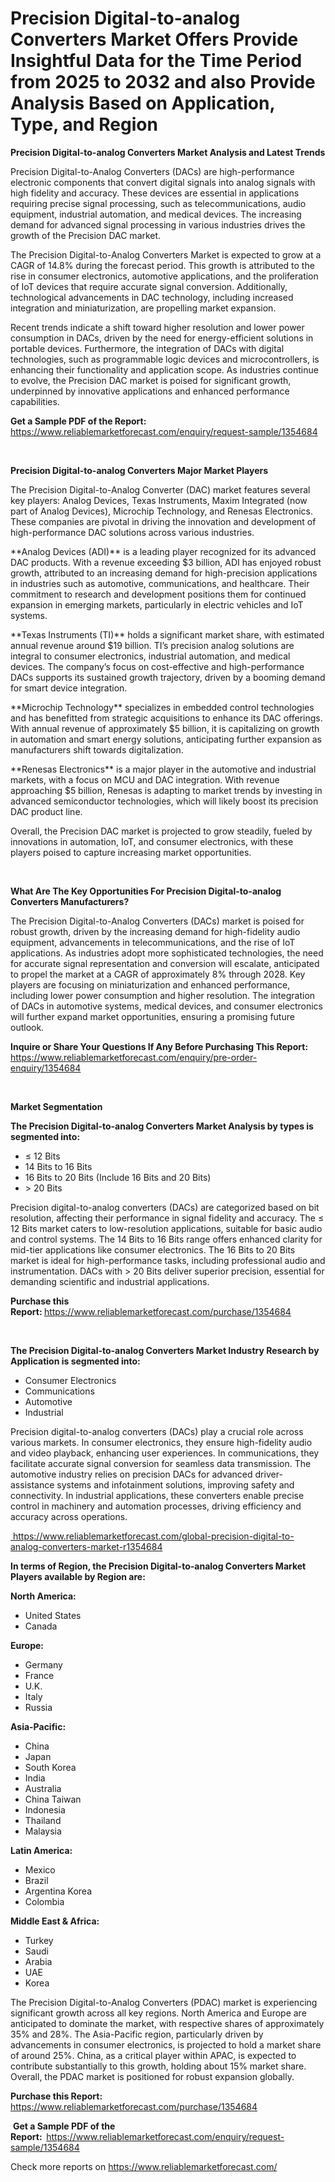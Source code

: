 <p><h1>Precision Digital-to-analog Converters Market Offers Provide Insightful Data for the Time Period from 2025 to 2032 and also Provide Analysis Based on Application, Type, and Region</h1></p><p><strong>Precision Digital-to-analog Converters Market Analysis and Latest Trends</strong></p>
<p><p>Precision Digital-to-Analog Converters (DACs) are high-performance electronic components that convert digital signals into analog signals with high fidelity and accuracy. These devices are essential in applications requiring precise signal processing, such as telecommunications, audio equipment, industrial automation, and medical devices. The increasing demand for advanced signal processing in various industries drives the growth of the Precision DAC market.</p><p>The Precision Digital-to-Analog Converters Market is expected to grow at a CAGR of 14.8% during the forecast period. This growth is attributed to the rise in consumer electronics, automotive applications, and the proliferation of IoT devices that require accurate signal conversion. Additionally, technological advancements in DAC technology, including increased integration and miniaturization, are propelling market expansion.</p><p>Recent trends indicate a shift toward higher resolution and lower power consumption in DACs, driven by the need for energy-efficient solutions in portable devices. Furthermore, the integration of DACs with digital technologies, such as programmable logic devices and microcontrollers, is enhancing their functionality and application scope. As industries continue to evolve, the Precision DAC market is poised for significant growth, underpinned by innovative applications and enhanced performance capabilities.</p></p>
<p><strong>Get a Sample PDF of the Report:&nbsp;</strong> <a href="https://www.reliablemarketforecast.com/enquiry/request-sample/1354684?utm_campaign=2193&utm_medium=2&utm_source=Github&utm_content=ia&utm_term=13022025&utm_id=precision-digital-to-analog-converters">https://www.reliablemarketforecast.com/enquiry/request-sample/1354684</a></p>
<p>&nbsp;</p>
<p><strong>Precision Digital-to-analog Converters Major Market Players</strong></p>
<p><p>The Precision Digital-to-Analog Converter (DAC) market features several key players: Analog Devices, Texas Instruments, Maxim Integrated (now part of Analog Devices), Microchip Technology, and Renesas Electronics. These companies are pivotal in driving the innovation and development of high-performance DAC solutions across various industries.</p><p>**Analog Devices (ADI)** is a leading player recognized for its advanced DAC products. With a revenue exceeding $3 billion, ADI has enjoyed robust growth, attributed to an increasing demand for high-precision applications in industries such as automotive, communications, and healthcare. Their commitment to research and development positions them for continued expansion in emerging markets, particularly in electric vehicles and IoT systems.</p><p>**Texas Instruments (TI)** holds a significant market share, with estimated annual revenue around $19 billion. TI’s precision analog solutions are integral to consumer electronics, industrial automation, and medical devices. The company’s focus on cost-effective and high-performance DACs supports its sustained growth trajectory, driven by a booming demand for smart device integration.</p><p>**Microchip Technology** specializes in embedded control technologies and has benefitted from strategic acquisitions to enhance its DAC offerings. With annual revenue of approximately $5 billion, it is capitalizing on growth in automation and smart energy solutions, anticipating further expansion as manufacturers shift towards digitalization.</p><p>**Renesas Electronics** is a major player in the automotive and industrial markets, with a focus on MCU and DAC integration. With revenue approaching $5 billion, Renesas is adapting to market trends by investing in advanced semiconductor technologies, which will likely boost its precision DAC product line.</p><p>Overall, the Precision DAC market is projected to grow steadily, fueled by innovations in automation, IoT, and consumer electronics, with these players poised to capture increasing market opportunities.</p></p>
<p>&nbsp;</p>
<p><strong>What Are The Key Opportunities For Precision Digital-to-analog Converters Manufacturers?</strong></p>
<p><p>The Precision Digital-to-Analog Converters (DACs) market is poised for robust growth, driven by the increasing demand for high-fidelity audio equipment, advancements in telecommunications, and the rise of IoT applications. As industries adopt more sophisticated technologies, the need for accurate signal representation and conversion will escalate, anticipated to propel the market at a CAGR of approximately 8% through 2028. Key players are focusing on miniaturization and enhanced performance, including lower power consumption and higher resolution. The integration of DACs in automotive systems, medical devices, and consumer electronics will further expand market opportunities, ensuring a promising future outlook.</p></p>
<p><strong>Inquire or Share Your Questions If Any Before Purchasing This Report:</strong> <a href="https://www.reliablemarketforecast.com/enquiry/pre-order-enquiry/1354684?utm_campaign=2193&utm_medium=2&utm_source=Github&utm_content=ia&utm_term=13022025&utm_id=precision-digital-to-analog-converters">https://www.reliablemarketforecast.com/enquiry/pre-order-enquiry/1354684</a></p>
<p>&nbsp;</p>
<p><strong>Market Segmentation</strong></p>
<p><strong>The Precision Digital-to-analog Converters Market Analysis by types is segmented into:</strong></p>
<p><ul><li>≤ 12 Bits</li><li>14 Bits to 16 Bits</li><li>16 Bits to 20 Bits (Include 16 Bits and 20 Bits)</li><li>> 20 Bits</li></ul></p>
<p><p>Precision digital-to-analog converters (DACs) are categorized based on bit resolution, affecting their performance in signal fidelity and accuracy. The ≤ 12 Bits market caters to low-resolution applications, suitable for basic audio and control systems. The 14 Bits to 16 Bits range offers enhanced clarity for mid-tier applications like consumer electronics. The 16 Bits to 20 Bits market is ideal for high-performance tasks, including professional audio and instrumentation. DACs with > 20 Bits deliver superior precision, essential for demanding scientific and industrial applications.</p></p>
<p><strong>Purchase this Report:&nbsp;</strong><a href="https://www.reliablemarketforecast.com/purchase/1354684?utm_campaign=2193&utm_medium=2&utm_source=Github&utm_content=ia&utm_term=13022025&utm_id=precision-digital-to-analog-converters">https://www.reliablemarketforecast.com/purchase/1354684</a></p>
<p>&nbsp;</p>
<p><strong>The Precision Digital-to-analog Converters Market Industry Research by Application is segmented into:</strong></p>
<p><ul><li>Consumer Electronics</li><li>Communications</li><li>Automotive</li><li>Industrial</li></ul></p>
<p><p>Precision digital-to-analog converters (DACs) play a crucial role across various markets. In consumer electronics, they ensure high-fidelity audio and video playback, enhancing user experiences. In communications, they facilitate accurate signal conversion for seamless data transmission. The automotive industry relies on precision DACs for advanced driver-assistance systems and infotainment solutions, improving safety and connectivity. In industrial applications, these converters enable precise control in machinery and automation processes, driving efficiency and accuracy across operations.</p></p>
<p><a href="https://www.reliablemarketforecast.com/global-precision-digital-to-analog-converters-market-r1354684?utm_campaign=2193&utm_medium=2&utm_source=Github&utm_content=ia&utm_term=13022025&utm_id=precision-digital-to-analog-converters">&nbsp;https://www.reliablemarketforecast.com/global-precision-digital-to-analog-converters-market-r1354684</a></p>
<p><strong>In terms of Region, the Precision Digital-to-analog Converters Market Players available by Region are:</strong></p>
<p>
    <p> <strong> North America: </strong>
        <ul>
            <li>United States</li>
            <li>Canada</li>
        </ul>
        </p> 
    <p> <strong> Europe: </strong>
        <ul>
            <li>Germany</li>
            <li>France</li>
            <li>U.K.</li>
            <li>Italy</li>
            <li>Russia</li>
        </ul>
        </p> 
    <p> <strong> Asia-Pacific: </strong>
        <ul>
            <li>China</li>
            <li>Japan</li>
            <li>South Korea</li>
            <li>India</li>
            <li>Australia</li>
            <li>China Taiwan</li>
            <li>Indonesia</li>
            <li>Thailand</li>
            <li>Malaysia</li>
        </ul>
        </p> 
    <p> <strong> Latin America: </strong>
        <ul>
            <li>Mexico</li>
            <li>Brazil</li>
            <li>Argentina Korea</li>
            <li>Colombia</li>
        </ul>
        </p> 
    <p> <strong> Middle East & Africa: </strong>
        <ul>
            <li>Turkey</li>
            <li>Saudi</li>
            <li>Arabia</li>
            <li>UAE</li>
            <li>Korea</li>
        </ul>
    </p>
    </p>
<p><p>The Precision Digital-to-Analog Converters (PDAC) market is experiencing significant growth across all key regions. North America and Europe are anticipated to dominate the market, with respective shares of approximately 35% and 28%. The Asia-Pacific region, particularly driven by advancements in consumer electronics, is projected to hold a market share of around 25%. China, as a critical player within APAC, is expected to contribute substantially to this growth, holding about 15% market share. Overall, the PDAC market is positioned for robust expansion globally.</p></p>
<p><strong>Purchase this Report: </strong><a href="https://www.reliablemarketforecast.com/purchase/1354684?utm_campaign=2193&utm_medium=2&utm_source=Github&utm_content=ia&utm_term=13022025&utm_id=precision-digital-to-analog-converters">https://www.reliablemarketforecast.com/purchase/1354684</a></p>
<p>&nbsp;<strong>Get a Sample PDF of the Report:&nbsp;&nbsp;</strong><a href="https://www.reliablemarketforecast.com/enquiry/request-sample/1354684?utm_campaign=2193&utm_medium=2&utm_source=Github&utm_content=ia&utm_term=13022025&utm_id=precision-digital-to-analog-converters">https://www.reliablemarketforecast.com/enquiry/request-sample/1354684</a></p>
<p><strong></strong></p>
<p>Check more reports on <a href="https://www.reliablemarketforecast.com/?utm_campaign=2193&utm_medium=2&utm_source=Github&utm_content=ia&utm_term=13022025&utm_id=precision-digital-to-analog-converters">https://www.reliablemarketforecast.com/</a></p>